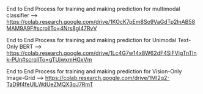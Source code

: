 End to End Process for training and making prediction for multimodal classifier 
--> https://colab.research.google.com/drive/1KOcK7pEm8So9VaGdTp2lnAB58MAM9A9F#scrollTo=4Nrs8gl47RvV

End to End Process for training and making prediction for Unimodal Text-Only BERT
 --> https://colab.research.google.com/drive/1Lc4G7w14x8W62dF4SiFVigTnTInk-PUn#scrollTo=gTUjwxmHGxVm
 
 End to End Process for training and making prediction for Vision-Only Image-Grid
 --> https://colab.research.google.com/drive/1MI2q2-TaD9f4feUILWdUeZMQX3qJ7RmT
